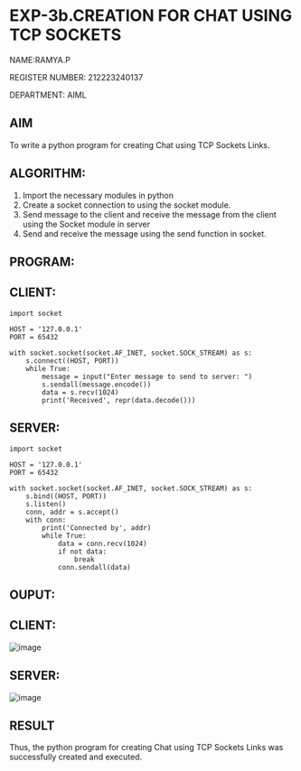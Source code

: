 # EXP-3b.CREATION FOR CHAT USING TCP SOCKETS
NAME:RAMYA.P

REGISTER NUMBER: 212223240137

DEPARTMENT: AIML
## AIM
To write a python program for creating Chat using TCP Sockets Links.
## ALGORITHM:
1. Import the necessary modules in python
2. Create a socket connection to using the socket module.
3. Send message to the client and receive the message from the client using the Socket module in
 server
4. Send and receive the message using the send function in socket.
## PROGRAM:
## CLIENT:
```
import socket

HOST = '127.0.0.1'  
PORT = 65432        

with socket.socket(socket.AF_INET, socket.SOCK_STREAM) as s:
    s.connect((HOST, PORT))
    while True:
        message = input("Enter message to send to server: ")
        s.sendall(message.encode())
        data = s.recv(1024)
        print('Received', repr(data.decode()))

```
## SERVER:
```
import socket

HOST = '127.0.0.1'  
PORT = 65432       

with socket.socket(socket.AF_INET, socket.SOCK_STREAM) as s:
    s.bind((HOST, PORT))
    s.listen()
    conn, addr = s.accept()
    with conn:
        print('Connected by', addr)
        while True:
            data = conn.recv(1024)
            if not data:
                break
            conn.sendall(data)

```

## OUPUT:
## CLIENT:
![image](https://github.com/23014107/3b_CHAT_USING_TCP_SOCKETS/assets/151625620/ea32fc7b-2e8e-4eac-bbc3-59bbd91d0a76)

## SERVER:
![image](https://github.com/23014107/3b_CHAT_USING_TCP_SOCKETS/assets/151625620/5bfa0df6-5330-4db1-a6e0-bc2b570fb9a8)

## RESULT
Thus, the python program for creating Chat using TCP Sockets Links was successfully 
created and executed.
